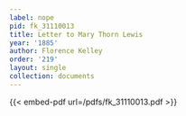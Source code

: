 ```yaml
---
label: nope
pid: fk_31110013
title: Letter to Mary Thorn Lewis
year: '1885'
author: Florence Kelley
order: '219'
layout: single
collection: documents
---
```



{{< embed-pdf url=/pdfs/fk_31110013.pdf >}}